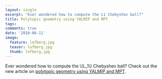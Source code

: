 ```yaml
---
layout: single
excerpt: "Ever wondered how to compute the L1 Chebyshev ball?"
title: Polytopic geometry using YALMIP and MPT
tags:
comments: true
date: '2010-06-11'
image:
  feature: lofberg.jpg
  teaser: lofberg.jpg
  thumb: lofberg.jpg
---
```


Ever wondered how to compute the \\(L_1\\) Chebyshev ball? Check out the new article on [polytopic geometry using YALMIP and MPT](/example/polytopicgeometry).
